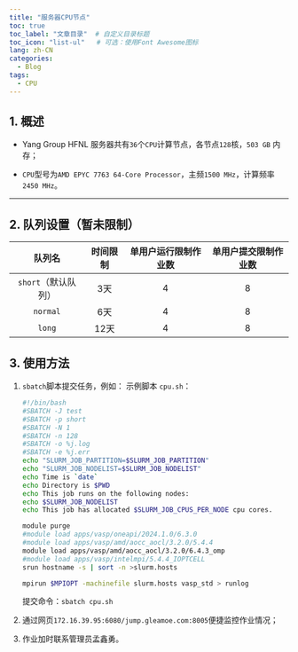 ```yaml
---
title: "服务器CPU节点"
toc: true
toc_label: "文章目录"  # 自定义目录标题
toc_icon: "list-ul"   # 可选：使用Font Awesome图标
lang: zh-CN
categories:
  - Blog
tags:
  - CPU
---
```


## 1. 概述

- Yang Group HFNL 服务器共有`36`个`CPU`计算节点，各节点`128`核，`503 GB` 内存；

- `CPU`型号为`AMD EPYC 7763 64-Core Processor`，主频`1500 MHz`，计算频率`2450 MHz`。

---

## 2. 队列设置（暂未限制）

| **队列名**       | **时间限制** | **单用户运行限制作业数** | **单用户提交限制作业数** |
|:----------------:|:-----------:|:-----------------------:|:-----------------------:|
| `short`（默认队列） | 3天         | 4                      | 8                      |
| `normal`         | 6天         | 4                      | 8                      |
| `long`           | 12天        | 4                      | 8                      |

## 3. 使用方法

1. `sbatch`脚本提交任务，例如：
    示例脚本 `cpu.sh`：

    ```bash
    #!/bin/bash
    #SBATCH -J test
    #SBATCH -p short
    #SBATCH -N 1
    #SBATCH -n 128
    #SBATCH -o %j.log
    #SBATCH -e %j.err
    echo "SLURM_JOB_PARTITION=$SLURM_JOB_PARTITION"
    echo "SLURM_JOB_NODELIST=$SLURM_JOB_NODELIST"
    echo Time is `date`
    echo Directory is $PWD
    echo This job runs on the following nodes:
    echo $SLURM_JOB_NODELIST
    echo This job has allocated $SLURM_JOB_CPUS_PER_NODE cpu cores.

    module purge
    #module load apps/vasp/oneapi/2024.1.0/6.3.0
    #module load apps/vasp/amd/aocc_aocl/3.2.0/5.4.4
    module load apps/vasp/amd/aocc_aocl/3.2.0/6.4.3_omp
    #module load apps/vasp/intelmpi/5.4.4_IOPTCELL
    srun hostname -s | sort -n >slurm.hosts

    mpirun $MPIOPT -machinefile slurm.hosts vasp_std > runlog
    ```

    提交命令：`sbatch cpu.sh`
2. 通过网页`172.16.39.95:6080/jump.gleamoe.com:8005`便捷监控作业情况；
3. 作业加时联系管理员孟鑫勇。
